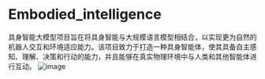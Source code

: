 # Embodied_intelligence
具身智能大模型项目旨在将具身智能与大规模语言模型相结合，以实现更为自然的机器人交互和环境适应能力。该项目致力于打造一种具身智能体，使其具备自主感知、理解、决策和行动的能力，并且能够在真实物理环境中与人类和其他智能体进行互动。
![image](https://github.com/user-attachments/assets/6a855922-ad8d-4754-bb05-2da32cbfd3cb)

